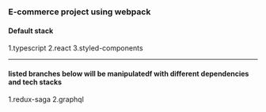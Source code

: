 ### E-commerce project using webpack

#### Default stack
 1.typescript
 2.react
 3.styled-components

-------------------------------

#### listed branches below will be manipulatedf with different dependencies and tech stacks 

 1.redux-saga
 2.graphql

